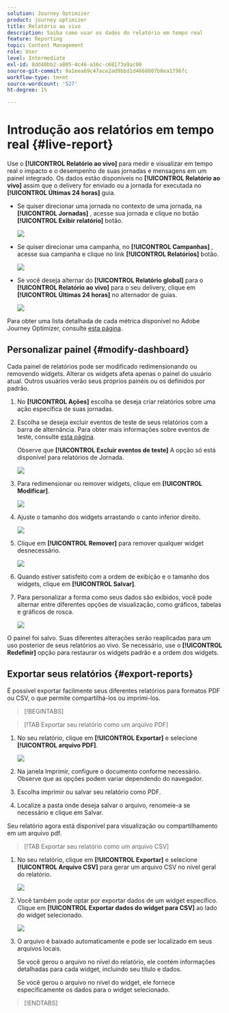 ```yaml
---
solution: Journey Optimizer
product: journey optimizer
title: Relatório ao vivo
description: Saiba como usar os dados do relatório em tempo real
feature: Reporting
topic: Content Management
role: User
level: Intermediate
exl-id: 8dd48bb2-a805-4c46-a16c-c68173a9ac08
source-git-commit: 9a1eea69c47ace2ad9bbd1d4668007b8ea1796fc
workflow-type: tm+mt
source-wordcount: '527'
ht-degree: 1%

---
```


# Introdução aos relatórios em tempo real {#live-report}

Use o **[!UICONTROL Relatório ao vivo]** para medir e visualizar em tempo real o impacto e o desempenho de suas jornadas e mensagens em um painel integrado.
Os dados estão disponíveis no **[!UICONTROL Relatório ao vivo]** assim que o delivery for enviado ou a jornada for executada no **[!UICONTROL Últimas 24 horas]** guia.

* Se quiser direcionar uma jornada no contexto de uma jornada, na **[!UICONTROL Jornadas]** , acesse sua jornada e clique no botão **[!UICONTROL Exibir relatório]** botão.

  ![](assets/report_journey.png)

* Se quiser direcionar uma campanha, no **[!UICONTROL Campanhas]** , acesse sua campanha e clique no link **[!UICONTROL Relatórios]** botão.

  ![](assets/report_campaign.png)

* Se você deseja alternar do **[!UICONTROL Relatório global]** para o **[!UICONTROL Relatório ao vivo]** para o seu delivery, clique em **[!UICONTROL Últimas 24 horas]** no alternador de guias.

  ![](assets/report_3.png)

Para obter uma lista detalhada de cada métrica disponível no Adobe Journey Optimizer, consulte [esta página](#list-of-components-live).

## Personalizar painel {#modify-dashboard}

Cada painel de relatórios pode ser modificado redimensionando ou removendo widgets. Alterar os widgets afeta apenas o painel do usuário atual. Outros usuários verão seus próprios painéis ou os definidos por padrão.

1. No **[!UICONTROL Ações]** escolha se deseja criar relatórios sobre uma ação específica de suas jornadas.

1. Escolha se deseja excluir eventos de teste de seus relatórios com a barra de alternância. Para obter mais informações sobre eventos de teste, consulte [esta página](../building-journeys/testing-the-journey.md).

   Observe que **[!UICONTROL Excluir eventos de teste]** A opção só está disponível para relatórios de Jornada.

   ![](assets/report_modify_6.png)

1. Para redimensionar ou remover widgets, clique em **[!UICONTROL Modificar]**.

   ![](assets/report_modify_7.png)

1. Ajuste o tamanho dos widgets arrastando o canto inferior direito.

   ![](assets/report_modify_8.png)

1. Clique em **[!UICONTROL Remover]** para remover qualquer widget desnecessário.

   ![](assets/report_modify_9.png)

1. Quando estiver satisfeito com a ordem de exibição e o tamanho dos widgets, clique em **[!UICONTROL Salvar]**.

1. Para personalizar a forma como seus dados são exibidos, você pode alternar entre diferentes opções de visualização, como gráficos, tabelas e gráficos de rosca.

   ![](assets/report_modify_11.png)

O painel foi salvo. Suas diferentes alterações serão reaplicadas para um uso posterior de seus relatórios ao vivo. Se necessário, use o **[!UICONTROL Redefinir]** opção para restaurar os widgets padrão e a ordem dos widgets.

## Exportar seus relatórios {#export-reports}

É possível exportar facilmente seus diferentes relatórios para formatos PDF ou CSV, o que permite compartilhá-los ou imprimi-los.

>[!BEGINTABS]

>[!TAB Exportar seu relatório como um arquivo PDF]

1. No seu relatório, clique em **[!UICONTROL Exportar]** e selecione **[!UICONTROL arquivo PDF]**.

   ![](assets/export_6.png)

1. Na janela Imprimir, configure o documento conforme necessário. Observe que as opções podem variar dependendo do navegador.

1. Escolha imprimir ou salvar seu relatório como PDF.

1. Localize a pasta onde deseja salvar o arquivo, renomeie-a se necessário e clique em Salvar.

Seu relatório agora está disponível para visualização ou compartilhamento em um arquivo pdf.

>[!TAB Exportar seu relatório como um arquivo CSV]

1. No seu relatório, clique em **[!UICONTROL Exportar]** e selecione **[!UICONTROL Arquivo CSV]** para gerar um arquivo CSV no nível geral do relatório.

   ![](assets/export_4.png)

1. Você também pode optar por exportar dados de um widget específico. Clique em **[!UICONTROL Exportar dados do widget para CSV]** ao lado do widget selecionado.

   ![](assets/export_5.png)

1. O arquivo é baixado automaticamente e pode ser localizado em seus arquivos locais.

   Se você gerou o arquivo no nível do relatório, ele contém informações detalhadas para cada widget, incluindo seu título e dados.

   Se você gerou o arquivo no nível do widget, ele fornece especificamente os dados para o widget selecionado.

>[!ENDTABS]
